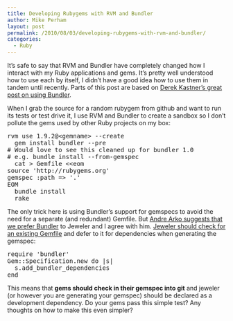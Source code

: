 ```yaml
---
title: Developing Rubygems with RVM and Bundler
author: Mike Perham
layout: post
permalink: /2010/08/03/developing-rubygems-with-rvm-and-bundler/
categories:
  - Ruby
---
```

It&#8217;s safe to say that RVM and Bundler have completely changed how I interact with my Ruby applications and gems. It&#8217;s pretty well understood how to use each by itself, I didn&#8217;t have a good idea how to use them in tandem until recently. Parts of this post are based on [Derek Kastner&#8217;s great post on using Bundler][1].

When I grab the source for a random rubygem from github and want to run its tests or test drive it, I use RVM and Bundler to create a sandbox so I don&#8217;t pollute the gems used by other Ruby projects on my box:

<pre lang="bash">rvm use 1.9.2@&lt;gemname> --create
  gem install bundler --pre
# Would love to see this cleaned up for bundler 1.0
# e.g. bundle install --from-gemspec
  cat > Gemfile &lt;&lt;eom
source 'http://rubygems.org'
gemspec :path => '.'
EOM
  bundle install
  rake
</pre>

The only trick here is using Bundler&#8217;s support for gemspecs to avoid the need for a separate (and redundant) Gemfile. But [Andre Arko suggests that we prefer Bundler][2] to Jeweler and I agree with him. [Jeweler should check for an existing Gemfile][3] and defer to it for dependencies when generating the gemspec:

<pre lang="ruby">require 'bundler'
Gem::Specification.new do |s|
  s.add_bundler_dependencies
end
</pre>

This means that **gems should check in their gemspec into git** and jeweler (or however you are generating your gemspec) should be declared as a development dependency. Do your gems pass this simple test? Any thoughts on how to make this even simpler?

 [1]: http://numbers.brighterplanet.com/2010/07/28/bundler-to-the-max/
 [2]: http://andre.arko.net/2010/05/01/bundler-for-gem-development/
 [3]: http://github.com/technicalpickles/jeweler/issues#issue/120